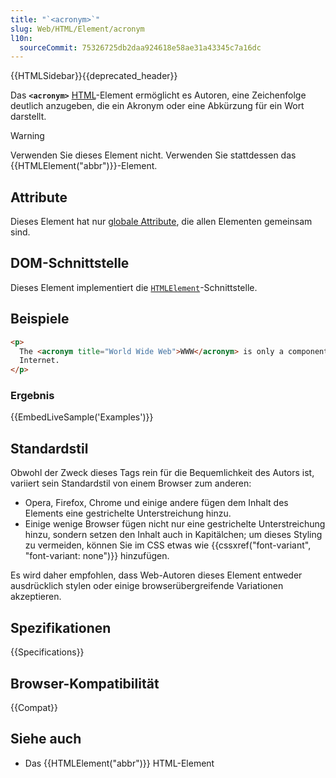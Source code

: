 ```yaml
---
title: "`<acronym>`"
slug: Web/HTML/Element/acronym
l10n:
  sourceCommit: 75326725db2daa924618e58ae31a43345c7a16dc
---
```


{{HTMLSidebar}}{{deprecated_header}}

Das **`<acronym>`** [HTML](/de/docs/Web/HTML)-Element ermöglicht es Autoren, eine Zeichenfolge deutlich anzugeben, die ein Akronym oder eine Abkürzung für ein Wort darstellt.

> [!WARNING]
> Verwenden Sie dieses Element nicht. Verwenden Sie stattdessen das {{HTMLElement("abbr")}}-Element.

## Attribute

Dieses Element hat nur [globale Attribute](/de/docs/Web/HTML/Global_attributes), die allen Elementen gemeinsam sind.

## DOM-Schnittstelle

Dieses Element implementiert die [`HTMLElement`](/de/docs/Web/API/HTMLElement)-Schnittstelle.

## Beispiele

```html
<p>
  The <acronym title="World Wide Web">WWW</acronym> is only a component of the
  Internet.
</p>
```

### Ergebnis

{{EmbedLiveSample('Examples')}}

## Standardstil

Obwohl der Zweck dieses Tags rein für die Bequemlichkeit des Autors ist, variiert sein Standardstil von einem Browser zum anderen:

- Opera, Firefox, Chrome und einige andere fügen dem Inhalt des Elements eine gestrichelte Unterstreichung hinzu.
- Einige wenige Browser fügen nicht nur eine gestrichelte Unterstreichung hinzu, sondern setzen den Inhalt auch in Kapitälchen; um dieses Styling zu vermeiden, können Sie im CSS etwas wie {{cssxref("font-variant", "font-variant: none")}} hinzufügen.

Es wird daher empfohlen, dass Web-Autoren dieses Element entweder ausdrücklich stylen oder einige browserübergreifende Variationen akzeptieren.

<!-- ## Technische Zusammenfassung -->

## Spezifikationen

{{Specifications}}

## Browser-Kompatibilität

{{Compat}}

## Siehe auch

- Das {{HTMLElement("abbr")}} HTML-Element
